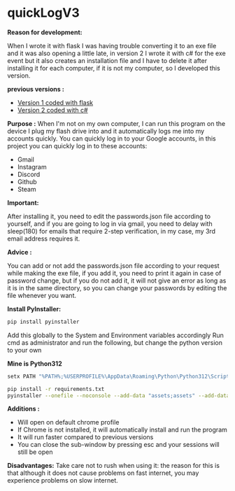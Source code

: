 # quickLogV3


**Reason for development:**

When I wrote it with flask I was having trouble converting it to an exe file and it was also opening a little late, in version 2 I wrote it with c# for the exe event but it also creates an installation file and I have to delete it after installing it for each computer, if it is not my computer, so I developed this version.


**previous versions :**
- <a href="https://github.com/f3riend/quickLogV1">Version 1 coded with flask</a>
- <a href="https://github.com/f3riend/quickLogV2"> Version 2 coded with c#</a>


**Purpose :**
When I'm not on my own computer, I can run this program on the device I plug my flash drive into and it automatically logs me into my accounts quickly.
You can quickly log in to your Google accounts, in this project you can quickly log in to these accounts:

- Gmail
- Instagram
- Discord
- Github
- Steam


**Important:**

After installing it, you need to edit the passwords.json file according to yourself, and if you are going to log in via gmail, you need to delay with sleep(180) for emails that require 2-step verification, in my case, my 3rd email address requires it.


**Advice :**

You can add or not add the passwords.json file according to your request while making the exe file, if you add it, you need to print it again in case of password change, but if you do not add it, it will not give an error as long as it is in the same directory, so you can change your passwords by editing the file whenever you want.

**Install PyInstaller:**
```bash
pip install pyinstaller
```

Add this globally to the System and Environment variables accordingly
Run cmd as administrator and run the following, but change the python version to your own

**Mine is Python312**

```bash
setx PATH "%PATH%;%USERPROFILE%\AppData\Roaming\Python\Python312\Scripts"
```


```bash
pip install -r requirements.txt
pyinstaller --onefile --noconsole --add-data "assets;assets" --add-data "passwords.json;." --icon=quickLog.ico main.py
```


**Additions :**

- Will open on default chrome profile
- If Chrome is not installed, it will automatically install and run the program
- It will run faster compared to previous versions
- You can close the sub-window by pressing esc and your sessions will still be open

**Disadvantages:**
Take care not to rush when using it: the reason for this is that although it does not cause problems on fast internet, you may experience problems on slow internet.
